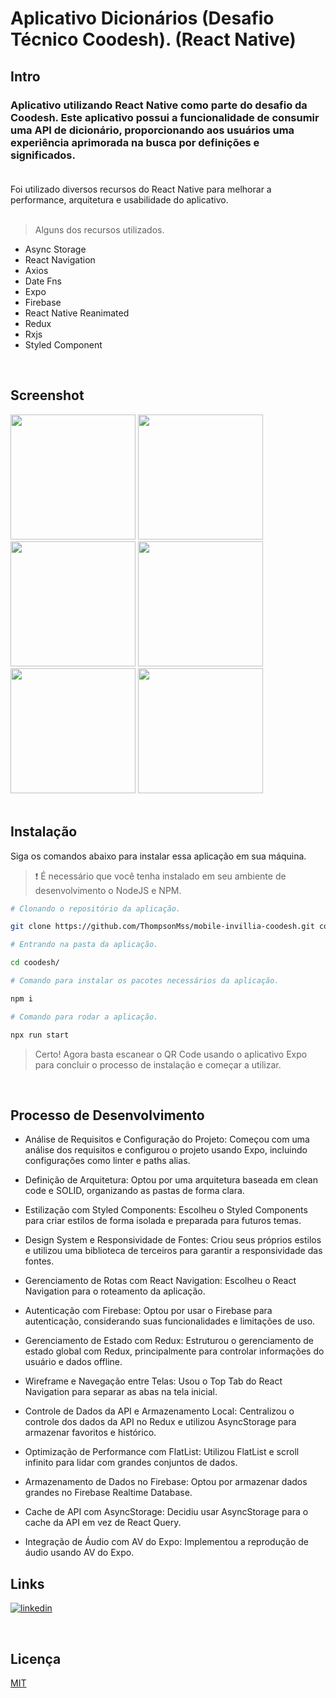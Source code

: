 # Aplicativo Dicionários (Desafio Técnico Coodesh). (React Native)

## Intro

### Aplicativo utilizando React Native como parte do desafio da Coodesh. Este aplicativo possui a funcionalidade de consumir uma API de dicionário, proporcionando aos usuários uma experiência aprimorada na busca por definições e significados.<br><br>

Foi utilizado diversos recursos do React Native para melhorar a performance, arquitetura e usabilidade do aplicativo.
<br><br>

> Alguns dos recursos utilizados.

- Async Storage
- React Navigation
- Axios
- Date Fns
- Expo
- Firebase
- React Native Reanimated
- Redux
- Rxjs
- Styled Component

<br />

## Screenshot

<div>
   <img src="https://github.com/ThompsonMss/app-codex-api-correrios-react-native/assets/30129295/890d90f7-2ccd-49db-87d5-da020182fb9a" width="200" />
  <img src="https://github.com/ThompsonMss/app-codex-api-correrios-react-native/assets/30129295/e21d5b65-36f4-4997-b8f7-ccfc761db393" width="200" />
  <img src="https://github.com/ThompsonMss/app-codex-api-correrios-react-native/assets/30129295/0497de01-b066-4cd3-8bd9-99a31d596c79" width="200" />
  <img src="https://github.com/ThompsonMss/app-codex-api-correrios-react-native/assets/30129295/bc523ebd-bf8b-437a-98fe-16e2ac790554" width="200" />
  <img src="https://github.com/ThompsonMss/app-codex-api-correrios-react-native/assets/30129295/7cab7f90-7a81-415b-b762-49141f963dbc" width="200" />
  <img src="https://github.com/ThompsonMss/app-codex-api-correrios-react-native/assets/30129295/8c37e975-7f95-464c-be1b-e8e747be28c5" width="200" />
</div>

<br>

## Instalação

Siga os comandos abaixo para instalar essa aplicação em sua máquina.

> ❗ É necessário que você tenha instalado em seu ambiente de desenvolvimento o NodeJS e NPM.

```bash
# Clonando o repositório da aplicação.

git clone https://github.com/ThompsonMss/mobile-invillia-coodesh.git coodesh
```

```bash
# Entrando na pasta da aplicação.

cd coodesh/
```

```bash
# Comando para instalar os pacotes necessários da aplicação.

npm i
```

```bash
# Comando para rodar a aplicação.

npx run start
```

> Certo! Agora basta escanear o QR Code usando o aplicativo Expo para concluir o processo de instalação e começar a utilizar.

<br>

## Processo de Desenvolvimento

- Análise de Requisitos e Configuração do Projeto: Começou com uma análise dos requisitos e configurou o projeto usando Expo, incluindo configurações como linter e paths alias.

- Definição de Arquitetura: Optou por uma arquitetura baseada em clean code e SOLID, organizando as pastas de forma clara.

- Estilização com Styled Components: Escolheu o Styled Components para criar estilos de forma isolada e preparada para futuros temas.

- Design System e Responsividade de Fontes: Criou seus próprios estilos e utilizou uma biblioteca de terceiros para garantir a responsividade das fontes.

- Gerenciamento de Rotas com React Navigation: Escolheu o React Navigation para o roteamento da aplicação.

- Autenticação com Firebase: Optou por usar o Firebase para autenticação, considerando suas funcionalidades e limitações de uso.

- Gerenciamento de Estado com Redux: Estruturou o gerenciamento de estado global com Redux, principalmente para controlar informações do usuário e dados offline.

- Wireframe e Navegação entre Telas: Usou o Top Tab do React Navigation para separar as abas na tela inicial.

- Controle de Dados da API e Armazenamento Local: Centralizou o controle dos dados da API no Redux e utilizou AsyncStorage para armazenar favoritos e histórico.

- Optimização de Performance com FlatList: Utilizou FlatList e scroll infinito para lidar com grandes conjuntos de dados.

- Armazenamento de Dados no Firebase: Optou por armazenar dados grandes no Firebase Realtime Database.

- Cache de API com AsyncStorage: Decidiu usar AsyncStorage para o cache da API em vez de React Query.

- Integração de Áudio com AV do Expo: Implementou a reprodução de áudio usando AV do Expo.

## Links

[![linkedin](https://img.shields.io/badge/linkedin-0A66C2?style=for-the-badge&logo=linkedin&logoColor=white)](https://linkedin.com/in/thompson-silva)

<br>

## Licença

[MIT](https://choosealicense.com/licenses/mit/)
